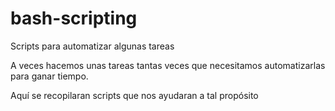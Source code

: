 # bash-scripting
Scripts para automatizar algunas tareas
 
A veces hacemos unas tareas tantas veces que necesitamos automatizarlas para ganar tiempo.

Aquí se recopilaran scripts que nos ayudaran a tal propósito
